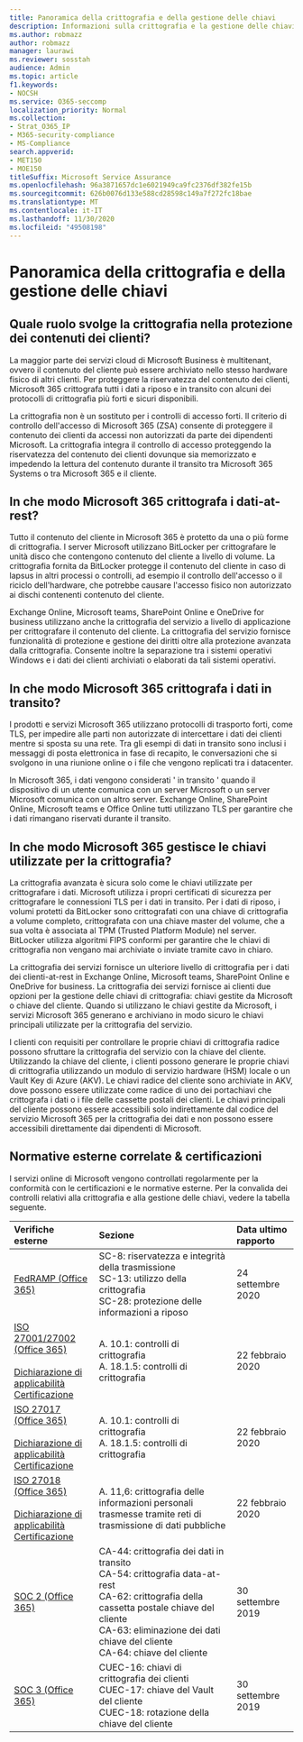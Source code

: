 ```yaml
---
title: Panoramica della crittografia e della gestione delle chiavi
description: Informazioni sulla crittografia e la gestione delle chiavi in Microsoft 365
ms.author: robmazz
author: robmazz
manager: laurawi
ms.reviewer: sosstah
audience: Admin
ms.topic: article
f1.keywords:
- NOCSH
ms.service: O365-seccomp
localization_priority: Normal
ms.collection:
- Strat_O365_IP
- M365-security-compliance
- MS-Compliance
search.appverid:
- MET150
- MOE150
titleSuffix: Microsoft Service Assurance
ms.openlocfilehash: 96a3871657dc1e6021949ca9fc2376df382fe15b
ms.sourcegitcommit: 626b0076d133e588cd28598c149a7f272fc18bae
ms.translationtype: MT
ms.contentlocale: it-IT
ms.lasthandoff: 11/30/2020
ms.locfileid: "49508198"
---
```

# <a name="encryption-and-key-management-overview"></a>Panoramica della crittografia e della gestione delle chiavi

## <a name="what-role-does-encryption-play-in-protecting-customer-content"></a>Quale ruolo svolge la crittografia nella protezione dei contenuti dei clienti?

La maggior parte dei servizi cloud di Microsoft Business è multitenant, ovvero il contenuto del cliente può essere archiviato nello stesso hardware fisico di altri clienti. Per proteggere la riservatezza del contenuto dei clienti, Microsoft 365 crittografa tutti i dati a riposo e in transito con alcuni dei protocolli di crittografia più forti e sicuri disponibili.

La crittografia non è un sostituto per i controlli di accesso forti. Il criterio di controllo dell'accesso di Microsoft 365 (ZSA) consente di proteggere il contenuto dei clienti da accessi non autorizzati da parte dei dipendenti Microsoft. La crittografia integra il controllo di accesso proteggendo la riservatezza del contenuto dei clienti dovunque sia memorizzato e impedendo la lettura del contenuto durante il transito tra Microsoft 365 Systems o tra Microsoft 365 e il cliente.

## <a name="how-does-microsoft-365-encrypt-data-at-rest"></a>In che modo Microsoft 365 crittografa i dati-at-rest?

Tutto il contenuto del cliente in Microsoft 365 è protetto da una o più forme di crittografia. I server Microsoft utilizzano BitLocker per crittografare le unità disco che contengono contenuto del cliente a livello di volume. La crittografia fornita da BitLocker protegge il contenuto del cliente in caso di lapsus in altri processi o controlli, ad esempio il controllo dell'accesso o il riciclo dell'hardware, che potrebbe causare l'accesso fisico non autorizzato ai dischi contenenti contenuto del cliente.

Exchange Online, Microsoft teams, SharePoint Online e OneDrive for business utilizzano anche la crittografia del servizio a livello di applicazione per crittografare il contenuto del cliente. La crittografia del servizio fornisce funzionalità di protezione e gestione dei diritti oltre alla protezione avanzata dalla crittografia. Consente inoltre la separazione tra i sistemi operativi Windows e i dati dei clienti archiviati o elaborati da tali sistemi operativi.

## <a name="how-does-microsoft-365-encrypt-data-in-transit"></a>In che modo Microsoft 365 crittografa i dati in transito?

I prodotti e servizi Microsoft 365 utilizzano protocolli di trasporto forti, come TLS, per impedire alle parti non autorizzate di intercettare i dati dei clienti mentre si sposta su una rete. Tra gli esempi di dati in transito sono inclusi i messaggi di posta elettronica in fase di recapito, le conversazioni che si svolgono in una riunione online o i file che vengono replicati tra i datacenter.

In Microsoft 365, i dati vengono considerati ' in transito ' quando il dispositivo di un utente comunica con un server Microsoft o un server Microsoft comunica con un altro server. Exchange Online, SharePoint Online, Microsoft teams e Office Online tutti utilizzano TLS per garantire che i dati rimangano riservati durante il transito.

## <a name="how-does-microsoft-365-manage-the-keys-used-for-encryption"></a>In che modo Microsoft 365 gestisce le chiavi utilizzate per la crittografia?

La crittografia avanzata è sicura solo come le chiavi utilizzate per crittografare i dati. Microsoft utilizza i propri certificati di sicurezza per crittografare le connessioni TLS per i dati in transito. Per i dati di riposo, i volumi protetti da BitLocker sono crittografati con una chiave di crittografia a volume completo, crittografata con una chiave master del volume, che a sua volta è associata al TPM (Trusted Platform Module) nel server. BitLocker utilizza algoritmi FIPS conformi per garantire che le chiavi di crittografia non vengano mai archiviate o inviate tramite cavo in chiaro.

La crittografia dei servizi fornisce un ulteriore livello di crittografia per i dati dei clienti-at-rest in Exchange Online, Microsoft teams, SharePoint Online e OneDrive for business. La crittografia dei servizi fornisce ai clienti due opzioni per la gestione delle chiavi di crittografia: chiavi gestite da Microsoft o chiave del cliente. Quando si utilizzano le chiavi gestite da Microsoft, i servizi Microsoft 365 generano e archiviano in modo sicuro le chiavi principali utilizzate per la crittografia del servizio.

I clienti con requisiti per controllare le proprie chiavi di crittografia radice possono sfruttare la crittografia del servizio con la chiave del cliente. Utilizzando la chiave del cliente, i clienti possono generare le proprie chiavi di crittografia utilizzando un modulo di servizio hardware (HSM) locale o un Vault Key di Azure (AKV). Le chiavi radice del cliente sono archiviate in AKV, dove possono essere utilizzate come radice di uno dei portachiavi che crittografa i dati o i file delle cassette postali dei clienti. Le chiavi principali del cliente possono essere accessibili solo indirettamente dal codice del servizio Microsoft 365 per la crittografia dei dati e non possono essere accessibili direttamente dai dipendenti di Microsoft.

## <a name="related-external-regulations--certifications"></a>Normative esterne correlate & certificazioni

I servizi online di Microsoft vengono controllati regolarmente per la conformità con le certificazioni e le normative esterne. Per la convalida dei controlli relativi alla crittografia e alla gestione delle chiavi, vedere la tabella seguente.

| **Verifiche esterne** | **Sezione** | **Data ultimo rapporto** |
|:--------------------|:------------|:-----------------------|
| [FedRAMP (Office 365)](https://compliance.microsoft.com/compliancemanager) | SC-8: riservatezza e integrità della trasmissione <br> SC-13: utilizzo della crittografia <br> SC-28: protezione delle informazioni a riposo <br>  | 24 settembre 2020 |
| [ISO 27001/27002 (Office 365)](https://servicetrust.microsoft.com/ViewPage/MSComplianceGuideV3?command=Download&downloadType=Document&downloadId=d7864d4f-e053-4cc4-a964-fa526d07c3be&tab=7027ead0-3d6b-11e9-b9e1-290b1eb4cdeb&docTab=7027ead0-3d6b-11e9-b9e1-290b1eb4cdeb_ISO_Reports) <br><br> [Dichiarazione di applicabilità](https://servicetrust.microsoft.com/ViewPage/MSComplianceGuide?command=Download&downloadType=Document&downloadId=8ee1e46b-2ada-4e7b-bb7d-4c55a8cb6fcd&docTab=4ce99610-c9c0-11e7-8c2c-f908a777fa4d_ISO_Reports) <br> [Certificazione](https://servicetrust.microsoft.com/ViewPage/MSComplianceGuideV3?command=Download&downloadType=Document&downloadId=1e84a14a-2468-45ac-9412-5e53250d57ec&tab=7027ead0-3d6b-11e9-b9e1-290b1eb4cdeb&docTab=7027ead0-3d6b-11e9-b9e1-290b1eb4cdeb_ISO_Reports) | A. 10.1: controlli di crittografia <br> A. 18.1.5: controlli di crittografia | 22 febbraio 2020 |
| [ISO 27017 (Office 365)](https://servicetrust.microsoft.com/ViewPage/MSComplianceGuideV3?command=Download&downloadType=Document&downloadId=d7864d4f-e053-4cc4-a964-fa526d07c3be&tab=7027ead0-3d6b-11e9-b9e1-290b1eb4cdeb&docTab=7027ead0-3d6b-11e9-b9e1-290b1eb4cdeb_ISO_Reports) <br><br> [Dichiarazione di applicabilità](https://servicetrust.microsoft.com/ViewPage/MSComplianceGuide?command=Download&downloadType=Document&downloadId=8ee1e46b-2ada-4e7b-bb7d-4c55a8cb6fcd&docTab=4ce99610-c9c0-11e7-8c2c-f908a777fa4d_ISO_Reports) <br> [Certificazione](https://servicetrust.microsoft.com/ViewPage/MSComplianceGuideV3?command=Download&downloadType=Document&downloadId=70de0999-5451-43a3-9ef4-761e8fbfb1a3&tab=7027ead0-3d6b-11e9-b9e1-290b1eb4cdeb&docTab=7027ead0-3d6b-11e9-b9e1-290b1eb4cdeb_ISO_Reports) | A. 10.1: controlli di crittografia <br> A. 18.1.5: controlli di crittografia | 22 febbraio 2020 |
| [ISO 27018 (Office 365)](https://servicetrust.microsoft.com/ViewPage/MSComplianceGuideV3?command=Download&downloadType=Document&downloadId=d7864d4f-e053-4cc4-a964-fa526d07c3be&tab=7027ead0-3d6b-11e9-b9e1-290b1eb4cdeb&docTab=7027ead0-3d6b-11e9-b9e1-290b1eb4cdeb_ISO_Reports) <br><br> [Dichiarazione di applicabilità](https://servicetrust.microsoft.com/ViewPage/MSComplianceGuide?command=Download&downloadType=Document&downloadId=8ee1e46b-2ada-4e7b-bb7d-4c55a8cb6fcd&docTab=4ce99610-c9c0-11e7-8c2c-f908a777fa4d_ISO_Reports) <br> [Certificazione](https://servicetrust.microsoft.com/ViewPage/MSComplianceGuideV3?command=Download&downloadType=Document&downloadId=43e89534-f48d-42ea-a7a7-3523ff516036&tab=7027ead0-3d6b-11e9-b9e1-290b1eb4cdeb&docTab=7027ead0-3d6b-11e9-b9e1-290b1eb4cdeb_ISO_Reports) | A. 11,6: crittografia delle informazioni personali trasmesse tramite reti di trasmissione di dati pubbliche | 22 febbraio 2020 |
| [SOC 2 (Office 365)](https://servicetrust.microsoft.com/ViewPage/MSComplianceGuideV3?command=Download&downloadType=Document&downloadId=fa062990-e758-4ddc-ace3-7fb21a301d09&tab=7027ead0-3d6b-11e9-b9e1-290b1eb4cdeb&docTab=7027ead0-3d6b-11e9-b9e1-290b1eb4cdeb_SOC_/_SSAE_16_Rep-11e9-b9e1-290b1eb4cdeb_SOC_/_SSAE_16_Reports) | CA-44: crittografia dei dati in transito <br> CA-54: crittografia data-at-rest <br> CA-62: crittografia della cassetta postale chiave del cliente <br> CA-63: eliminazione dei dati chiave del cliente <br> CA-64: chiave del cliente | 30 settembre 2019 |
| [SOC 3 (Office 365)](https://servicetrust.microsoft.com/ViewPage/MSComplianceGuideV3?command=Download&downloadType=Document&downloadId=9df8b99b-96ce-49a9-bff4-268031dcc9a6&tab=7027ead0-3d6b-11e9-b9e1-290b1eb4cdeb&docTab=7027ead0-3d6b-11e9-b9e1-290b1eb4cdeb_SOC_/_SSAE_16_Reports) | CUEC-16: chiavi di crittografia dei clienti <br> CUEC-17: chiave del Vault del cliente <br>  CUEC-18: rotazione della chiave del cliente| 30 settembre 2019 |
